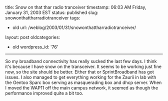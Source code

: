 title: Snow on that thar radio tranceiver
timestamp: 06:03 AM Friday, January 31, 2003 EST
status: published
slug: snowonthattharradiotranceiver
tags:
- old
url: /weblog/2003/01/31/snowonthattharradiotranceiver/

layout: post
oldcategories:
- old
wordpress_id: '76'

---

So my broadband connectivity has really sucked the last few days.   I think it's because I have snow on the transceiver.  It seems to be working just fine now, so the site should be better.  Either that or SprintBroadband has got issues.  I also managed to get everything working for the Zaurii in lab with the Gentoo Sparc box serving as masquerading box and dhcp server.  When I moved the WAP11 off the main campus network, it seemed as though the performance improved quite a bit too.

